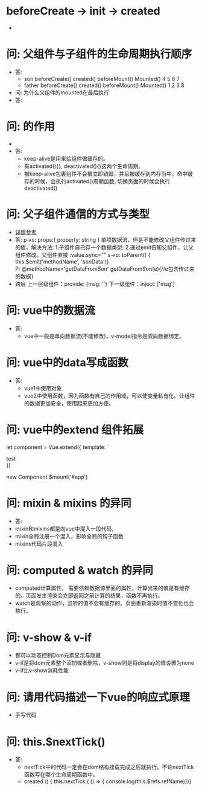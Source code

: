 # beforeCreate  ->  init   -> created
 - [](https://www.cnblogs.com/yuliangbin/p/9348156.html)

# 问: 父组件与子组件的生命周期执行顺序
- 答:
    - son     beforeCreate()  created()  beforeMount() Mounted() 
                   4               5           6           7   
    - father  beforeCreate()  created()  beforeMount() Mounted()
                    1               2           3           8
- 问: 为什么父组件的mounted在最后执行
- 答: 


# 问: <keep-alive></keep-alive>的作用
 - <keep-alive>
    <component></component>
   </keep-alive>
- 答:
    - keep-alive是用来给组件做缓存的。
    - 有activated(){}, deactivated(){}这两个生命周期。 
    - 被keep-alive包裹组件不会被立即销毁，并且被缓存到内存当中。命中缓存的时候，会执行activated()周期函数, 
      切换页面的时候会执行deactivated()
  


# 问: 父子组件通信的方式与类型
- [详情参考](https://www.jianshu.com/p/15062473ec45) 
- 答: p->s: props:{ property: string }
          单项数据流，但是不能修改父组件传过来的值，解决方法:
           1.子组件自己存一个数据类型; 
           2.通过emit告知父组件，让父组件修改。父组件直接 :value.sync=""
      s->p: toParent() { this.$emit('methodName', 'sonData')}       
          P: @methodName='getDataFromSon'    getDataFromSon(e){//e包含传过来的数据}
- 跨层
      上一层级组件：provide: {msg: ''}    下一级组件：inject: ['msg']
    
# 问: vue中的数据流
- 答: 
  - vue中一般是单向数据流(不能修改)，v-model指令是双向数据绑定。

# 问: vue中的data写成函数
- 答:
  - vue1中使用对象
  - vue2中使用函数，因为函数有自己的作用域，可以使变量私有化。让组件的数据更加安全，使用起来更加方便。

# 问: vue中的extend 组件拓展
  let component = Vue.extend({
    template: `<div>test</div>
  })

  new Component.$mount('#app')

# 问: mixin & mixins 的异同
- 答:
 - mixin和mixins都是向vue中混入一段代码,
 - mixin全局注册一个混入，影响全局的钩子函数
 - mixins代码片段混入

# 问: computed & watch 的异同
 - computed计算属性，
   需要依赖数据源里面的属性，计算出来的值是有缓存的。页面发生渲染会立即返回之前计算的结果，函数不再执行。
 - watch是观察的动作，监听的值不会有缓存的。页面重新渲染时值不变化也会执行。

# 问: v-show & v-if
 - 都可以动态控制Dom元素显示与隐藏
 - v-if是将dom元素整个添加或者删除，v-show则是将display的值设置为none
 - v-if比v-show消耗性能

# 问: 请用代码描述一下vue的响应式原理
 - 手写代码

# 问: this.$nextTick()
- 答: 
  - nextTick中的代码一定会在dom结构挂载完成之后就执行。不论nextTick函数写在哪个生命周期函数中。
  - created () { this.nextTick ( () => { console.log(this.$refs.refName)})}